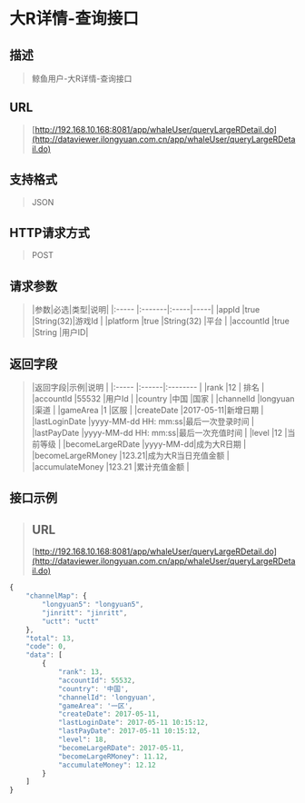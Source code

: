 # 大R详情-查询接口

## 描述
> 鲸鱼用户-大R详情-查询接口


## URL
> [http://192.168.10.168:8081/app/whaleUser/queryLargeRDetail.do](http://dataviewer.ilongyuan.com.cn/app/whaleUser/queryLargeRDetail.do)

## 支持格式
> JSON

## HTTP请求方式
> POST

## 请求参数
> |参数|必选|类型|说明|
|:-----  |:-------|:-----|-----|
|appId    |true    |String(32)|游戏Id |
|platform    |true    |String(32)   |平台 |
|accountId    |true    |String   |用户ID|

## 返回字段
> |返回字段|示例|说明            |
|:-----   |:------|:--------    |
|rank |12 |   排名        |
|accountId |55532 |用户Id   |
|country |中国 |国家 |
|channelId |longyuan |渠道   |
|gameArea |1 |区服 |
|createDate |2017-05-11|新增日期  |
|lastLoginDate |yyyy-MM-dd HH: mm:ss|最后一次登录时间 |
|lastPayDate |yyyy-MM-dd HH: mm:ss|最后一次充值时间 |
|level |12 |当前等级 |
|becomeLargeRDate |yyyy-MM-dd|成为大R日期 |
|becomeLargeRMoney |123.21|成为大R当日充值金额 |
|accumulateMoney |123.21 |累计充值金额 |


## 接口示例
> ## URL
> [http://192.168.10.168:8081/app/whaleUser/queryLargeRDetail.do](http://dataviewer.ilongyuan.com.cn/app/whaleUser/queryLargeRDetail.do)

``` javascript
{
    "channelMap": {
        "longyuan5": "longyuan5",
        "jinritt": "jinritt",
        "uctt": "uctt"
    },
    "total": 13,
    "code": 0,
    "data": [
        {
            "rank": 13,
            "accountId": 55532,
            "country": '中国',
            "channelId": 'longyuan',
            "gameArea": '一区',
            "createDate": 2017-05-11,
            "lastLoginDate": 2017-05-11 10:15:12,
            "lastPayDate": 2017-05-11 10:15:12,
            "level": 18,
            "becomeLargeRDate": 2017-05-11,
            "becomeLargeRMoney": 11.12,
            "accumulateMoney": 12.12
        }
    ]
}
```